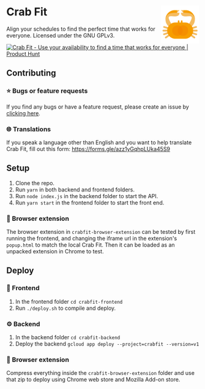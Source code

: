 # Crab Fit <img width="100" align="right" src="crabfit-frontend/src/res/logo.svg" alt="avatar">

Align your schedules to find the perfect time that works for everyone.
Licensed under the GNU GPLv3.

<a href="https://www.producthunt.com/posts/crab-fit?utm_source=badge-featured&utm_medium=badge&utm_souce=badge-crab-fit" target="_blank"><img src="https://api.producthunt.com/widgets/embed-image/v1/featured.svg?post_id=291656&theme=light" alt="Crab Fit - Use your availability to find a time that works for everyone | Product Hunt" style="width: 250px; height: 54px;" width="250" height="54" /></a>

## Contributing

### ⭐️ Bugs or feature requests

If you find any bugs or have a feature request, please create an issue by <a href="https://github.com/GRA0007/crab.fit/issues/new/choose">clicking here</a>.

### 🌐 Translations

If you speak a language other than English and you want to help translate Crab Fit, fill out this form: https://forms.gle/azz1yGqhpLUka45S9

## Setup

1. Clone the repo.
2. Run `yarn` in both backend and frontend folders.
3. Run `node index.js` in the backend folder to start the API.
4. Run `yarn start` in the frontend folder to start the front end.

### 🔌 Browser extension
The browser extension in `crabfit-browser-extension` can be tested by first running the frontend, and changing the iframe url in the extension's `popup.html` to match the local Crab Fit. Then it can be loaded as an unpacked extension in Chrome to test.

## Deploy

### 🦀 Frontend
1. In the frontend folder `cd crabfit-frontend`
2. Run `./deploy.sh` to compile and deploy.

### ⚙️ Backend
1. In the backend folder `cd crabfit-backend`
2. Deploy the backend `gcloud app deploy --project=crabfit --version=v1`

### 🔌 Browser extension
Compress everything inside the `crabfit-browser-extension` folder and use that zip to deploy using Chrome web store and Mozilla Add-on store.
